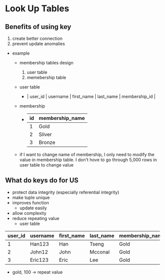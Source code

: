 # Look Up Tables

## Benefits of using key
1. create better connection
2. prevent update anomalies

* example
    * membership tables design
        1. user table
        2. memebership table

    * user table
        * | user_id | username | first_name | last_name | membership_id |
    * membership
        * | id | membership_name |
          | -- | -- |
          | 1 | Gold |
          | 2 | Sliver |
          | 3 | Bronze |

    * if I want to change name of membership, I only need to modify the value in membership table. I don't hove to go through 5,000 rows in user table to change value


## What do keys do for US
* protect data integrity (especially referential integrity)
* make tuple unique
* improves function
    * update easily
* allow complexity
* reduce repeating value
    * user table

| user_id | username | first_name | last_name | membership_name | cost |
| -- | -- | -- | -- | -- | -- |
| 1 | Han123 | Han | Tseng | Gold | 100 |
| 2 | John12 | John | Mcconal | Gold | 100 |
| 3 | Eric123 | Eric | Lee | Gold | 100 |

* gold, 100 -> repeat value
